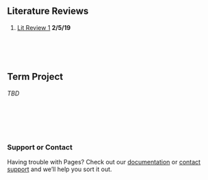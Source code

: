 ## Literature Reviews
1. [Lit Review 1](/LitReviews/Test.docx) **2/5/19**
<br>
<br>
<br>

## Term Project
_TBD_
<br>
<br>
<br>
<br>
<br>
<br>
### Support or Contact

Having trouble with Pages? Check out our [documentation](https://help.github.com/categories/github-pages-basics/) or [contact support](https://github.com/contact) and we’ll help you sort it out.
